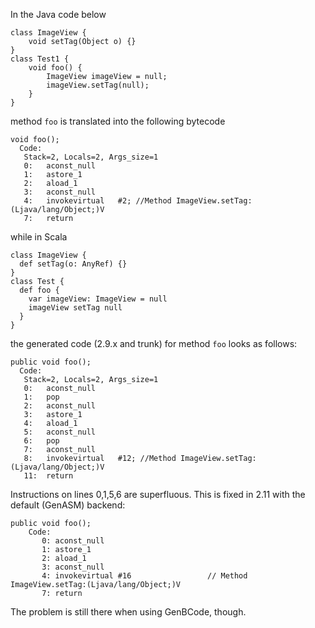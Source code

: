In the Java code below
```
class ImageView { 
    void setTag(Object o) {} 
} 
class Test1 { 
    void foo() { 
        ImageView imageView = null; 
        imageView.setTag(null); 
    } 
} 
```
method `foo` is translated into the following bytecode
```
void foo();
  Code:
   Stack=2, Locals=2, Args_size=1
   0:	aconst_null
   1:	astore_1
   2:	aload_1
   3:	aconst_null
   4:	invokevirtual	#2; //Method ImageView.setTag:(Ljava/lang/Object;)V
   7:	return
```
while in Scala
```
class ImageView {
  def setTag(o: AnyRef) {}
}
class Test {
  def foo {
    var imageView: ImageView = null
    imageView setTag null
  }
}
```
the generated code (2.9.x and trunk) for method `foo` looks as follows:
```
public void foo();
  Code:
   Stack=2, Locals=2, Args_size=1
   0:	aconst_null
   1:	pop
   2:	aconst_null
   3:	astore_1
   4:	aload_1
   5:	aconst_null
   6:	pop
   7:	aconst_null
   8:	invokevirtual	#12; //Method ImageView.setTag:(Ljava/lang/Object;)V
   11:	return
```
Instructions on lines 0,1,5,6 are superfluous.
This is fixed in 2.11 with the default (GenASM) backend:

```
public void foo();
    Code:
       0: aconst_null   
       1: astore_1      
       2: aload_1       
       3: aconst_null   
       4: invokevirtual #16                 // Method ImageView.setTag:(Ljava/lang/Object;)V
       7: return
```

The problem is still there when using GenBCode, though.

